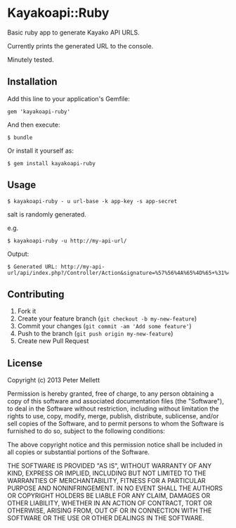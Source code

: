 # Kayakoapi::Ruby

Basic ruby app to generate Kayako API URLS.

Currently prints the generated URL to the console.

Minutely tested.

## Installation

Add this line to your application's Gemfile:

    gem 'kayakoapi-ruby'

And then execute:

    $ bundle

Or install it yourself as:

    $ gem install kayakoapi-ruby

## Usage

    $ kayakoapi-ruby - u url-base -k app-key -s app-secret

salt is randomly generated.

e.g.

    $ kayakoapi-ruby -u http://my-api-url/

Output:

    $ Generated URL: http://my-api-url/api/index.php?/Controller/Action&signature=%57%56%4A%65%4D%65+%31%4A%6B%34%33%4E%32%6C%56%6E/%70%4D%6D%33%5A%57%79%31%4F%51%31%50%62%34%76%67%74%47%41%4E%67%4A%42%35%45=&salt=5870184239&apikey=1234567890


## Contributing

1. Fork it
2. Create your feature branch (`git checkout -b my-new-feature`)
3. Commit your changes (`git commit -am 'Add some feature'`)
4. Push to the branch (`git push origin my-new-feature`)
5. Create new Pull Request

## License

Copyright (c) 2013 Peter Mellett

Permission is hereby granted, free of charge, to any person obtaining a copy
of this software and associated documentation files (the "Software"), to deal
in the Software without restriction, including without limitation the rights
to use, copy, modify, merge, publish, distribute, sublicense, and/or sell
copies of the Software, and to permit persons to whom the Software is
furnished to do so, subject to the following conditions:

The above copyright notice and this permission notice shall be included in all
copies or substantial portions of the Software.

THE SOFTWARE IS PROVIDED "AS IS", WITHOUT WARRANTY OF ANY KIND, EXPRESS OR
IMPLIED, INCLUDING BUT NOT LIMITED TO THE WARRANTIES OF MERCHANTABILITY,
FITNESS FOR A PARTICULAR PURPOSE AND NONINFRINGEMENT. IN NO EVENT SHALL THE
AUTHORS OR COPYRIGHT HOLDERS BE LIABLE FOR ANY CLAIM, DAMAGES OR OTHER
LIABILITY, WHETHER IN AN ACTION OF CONTRACT, TORT OR OTHERWISE, ARISING FROM,
OUT OF OR IN CONNECTION WITH THE SOFTWARE OR THE USE OR OTHER DEALINGS IN THE
SOFTWARE.